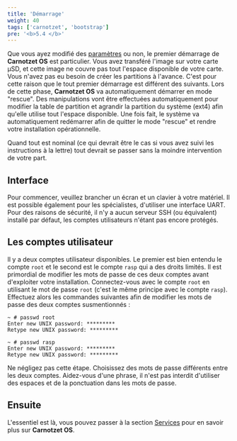 ```yaml
---
title: 'Démarrage'
weight: 40
tags: ['carnotzet', 'bootstrap']
pre: '<b>5.4 </b>'
---
```


Que vous ayez modifié des [paramètres](/carnotzet/03.settings.md) ou non, le
premier démarrage de **Carnotzet OS** est particulier. Vous avez transféré
l'image sur votre carte µSD, et cette image ne couvre pas tout l'espace
disponible de votre carte. Vous n'avez pas eu besoin de créer les partitions à
l'avance. C'est pour cette raison que le tout premier démarrage est différent
des suivants. Lors de cette phase, **Carnotzet OS** va automatiquement démarrer
en mode "rescue". Des manipulations vont être effectuées automatiquement pour
modifier la table de partition et agrandir la partition du système (ext4) afin
qu'elle utilise tout l'espace disponible. Une fois fait, le système va
automatiquement redémarrer afin de quitter le mode "rescue" et rendre votre
installation opérationnelle.

Quand tout est nominal (ce qui devrait être le cas si vous avez suivi les
instructions à la lettre) tout devrait se passer sans la moindre intervention de
votre part.

## Interface

Pour commencer, veuillez brancher un écran et un clavier à votre matériel. Il
est possible également pour les spécialistes, d'utiliser une interface UART.
Pour des raisons de sécurité, il n'y a aucun serveur SSH (ou équivalent)
installé par défaut, les comptes utilisateurs n'étant pas encore protégés.

## Les comptes utilisateur

Il y a deux comptes utilisateur disponibles. Le premier est bien entendu le
compte `root` et le second est le compte `rasp` qui a des droits limités. Il est
primordial de modifier les mots de passe de ces deux comptes avant d'exploiter
votre installation. Connectez-vous avec le compte `root` en utilisant le mot de
passe `root` (c'est le même principe avec le compte `rasp`). Effectuez alors les
commandes suivantes afin de modifier les mots de passe des deux comptes
susmentionnés :

```
~ # passwd root
Enter new UNIX password: *********
Retype new UNIX password: *********

~ # passwd rasp
Enter new UNIX password: *********
Retype new UNIX password: *********
```

Ne négligez pas cette étape. Choisissez des mots de passe différents entre les
deux comptes. Aidez-vous d'une phrase, il n'est pas interdit d'utiliser des
espaces et de la ponctuation dans les mots de passe.

## Ensuite

L'essentiel est là, vous pouvez passer à la section
[Services](/carnotzet/05.services.md) pour en savoir plus sur **Carnotzet OS**.
